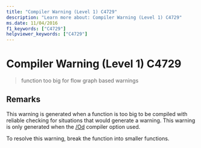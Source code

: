 ```yaml
---
title: "Compiler Warning (Level 1) C4729"
description: "Learn more about: Compiler Warning (Level 1) C4729"
ms.date: 11/04/2016
f1_keywords: ["C4729"]
helpviewer_keywords: ["C4729"]
---
```

# Compiler Warning (Level 1) C4729

> function too big for flow graph based warnings

## Remarks

This warning is generated when a function is too big to be compiled with reliable checking for situations that would generate a warning. This warning is only generated when the [/Od](../../build/reference/od-disable-debug.md) compiler option used.

To resolve this warning, break the function into smaller functions.
